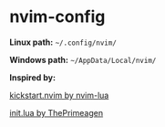 # nvim-config

**Linux path:** `~/.config/nvim/`

**Windows path:** `~/AppData/Local/nvim/`

**Inspired by:**

[kickstart.nvim by nvim-lua](https://github.com/nvim-lua/kickstart.nvim)

[init.lua by ThePrimeagen](https://github.com/ThePrimeagen/init.lua)
